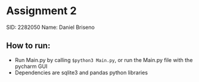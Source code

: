 # Assignment 2
SID: 2282050
Name: Daniel Briseno

## How to run:
- Run Main.py by calling ```$python3 Main.py```, or run the Main.py file with the pycharm GUI
- Dependencies are sqlite3 and pandas python libraries